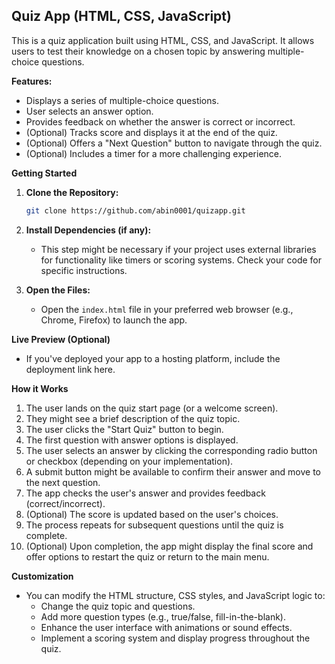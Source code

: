 ## Quiz App (HTML, CSS, JavaScript)

This is a quiz application built using HTML, CSS, and JavaScript. It allows users to test their knowledge on a chosen topic by answering multiple-choice questions.

**Features:**

- Displays a series of multiple-choice questions.
- User selects an answer option.
- Provides feedback on whether the answer is correct or incorrect.
- (Optional) Tracks score and displays it at the end of the quiz.
- (Optional) Offers a "Next Question" button to navigate through the quiz.
- (Optional) Includes a timer for a more challenging experience.

**Getting Started**

1. **Clone the Repository:**

   ```bash
   git clone https://github.com/abin0001/quizapp.git
   ```

2. **Install Dependencies (if any):**

   - This step might be necessary if your project uses external libraries for functionality like timers or scoring systems. Check your code for specific instructions.

3. **Open the Files:**

   - Open the `index.html` file in your preferred web browser (e.g., Chrome, Firefox) to launch the app.

**Live Preview (Optional)**

- If you've deployed your app to a hosting platform, include the deployment link here.

**How it Works**

1. The user lands on the quiz start page (or a welcome screen).
2. They might see a brief description of the quiz topic.
3. The user clicks the "Start Quiz" button to begin.
4. The first question with answer options is displayed.
5. The user selects an answer by clicking the corresponding radio button or checkbox (depending on your implementation).
6. A submit button might be available to confirm their answer and move to the next question.
7. The app checks the user's answer and provides feedback (correct/incorrect).
8. (Optional) The score is updated based on the user's choices.
9. The process repeats for subsequent questions until the quiz is complete.
10. (Optional) Upon completion, the app might display the final score and offer options to restart the quiz or return to the main menu.

**Customization**

- You can modify the HTML structure, CSS styles, and JavaScript logic to:
  - Change the quiz topic and questions.
  - Add more question types (e.g., true/false, fill-in-the-blank).
  - Enhance the user interface with animations or sound effects.
  - Implement a scoring system and display progress throughout the quiz.
